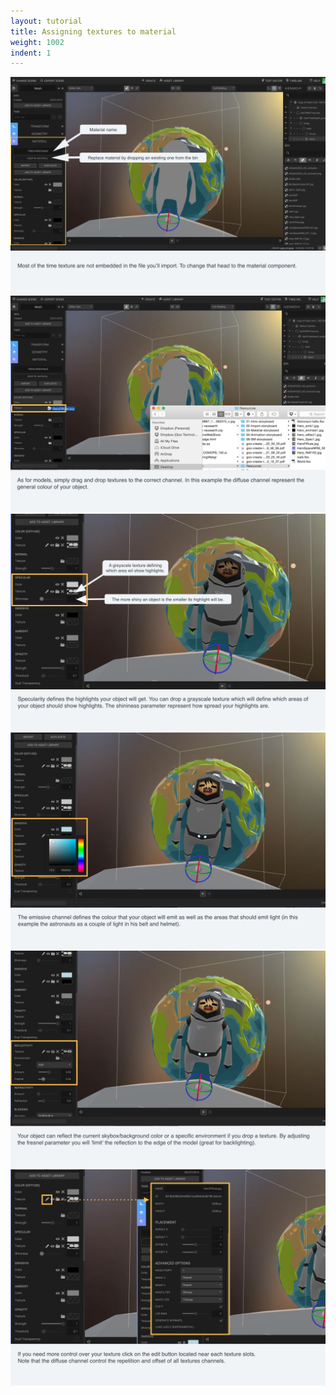 ```yaml
---
layout: tutorial
title: Assigning textures to material
weight: 1002
indent: 1
---
```


<img src="Material-storyboard2.001.jpg" />
<img src="Material-storyboard2.002.jpg" />
<img src="Material-storyboard2.003.jpg" />
<img src="Material-storyboard2.004.jpg" />
<img src="Material-storyboard2.005.jpg" />
<img src="Material-storyboard2.006.jpg" />